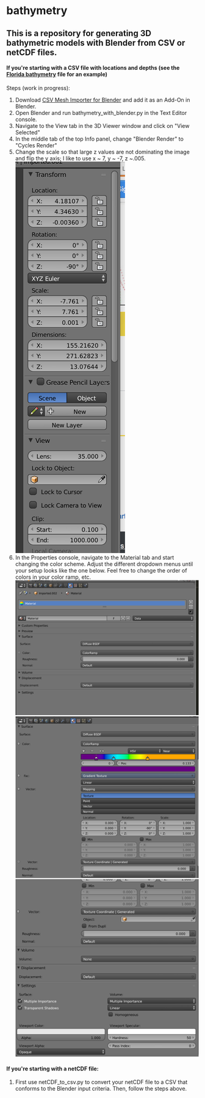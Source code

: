 # bathymetry
## This is a repository for generating 3D bathymetric models with Blender from CSV or netCDF files.

#### If you're starting with a CSV file with locations and depths (see the [Florida bathymetry](https://github.com/katyabbott/bathymetry/blob/master/usgsCeCrm3_7639_0590_c1ee.csv) file for an example)
Steps (work in progress):
1. Download [CSV Mesh Importer for Blender](https://sourceforge.net/projects/csv-me-importer/) and add it as an Add-On in Blender. 
2. Open Blender and run bathymetry_with_blender.py in the Text Editor console.
3. Navigate to the View tab in the 3D Viewer window and click on "View Selected"
4. In the middle tab of the top Info panel, change "Blender Render" to "Cycles Render"
5. Change the scale so that large z values are not dominating the image and flip the y axis; I like to use x ~ 7, y ~ -7, z ~.005.
![image](https://github.com/katyabbott/bathymetry/blob/master/photos/rescale.png)
6. In the Properties console, navigate to the Material tab and start changing the color scheme. Adjust the different dropdown menus until your setup looks like the one below. Feel free to change the order of colors in your color ramp, etc.
![image](https://raw.githubusercontent.com/katyabbott/bathymetry/master/photos/material1.png)
![image](https://raw.githubusercontent.com/katyabbott/bathymetry/master/photos/material2.png)
![image](https://raw.githubusercontent.com/katyabbott/bathymetry/master/photos/material3.png)

#### If you're starting with a netCDF file:
1. First use netCDF_to_csv.py to convert your netCDF file to a CSV that conforms to the Blender input criteria. Then, follow the steps above.

